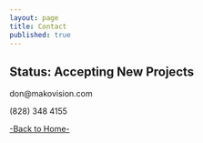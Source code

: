 ```yaml
---
layout: page
title: Contact
published: true
---
```


<h2>Status: Accepting New Projects</h2>
<p>don@makovision.com</p>
<p>(828) 348 4155</p>
<p><a href="http://donmak.github.io">-Back to Home-</a></p>
